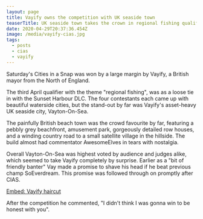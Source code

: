 ```yaml
---
layout: page
title: Vayify owns the competition with UK seaside town
teaserTitle: UK seaside town takes the crown in regional fishing qualifier
date: 2020-04-29T20:37:36.454Z
image: /media/vayify-cias.jpg
tags:
  - posts
  - cias
  - vayify
---
```

Saturday's Cities in a Snap was won by a large margin by Vayify, a British mayor from the North of England.

The third April qualifier with the theme "regional fishing", was as a loose tie in with the Sunset Harbour DLC. The four contestants each came up with beautiful waterside cities, but the stand-out by far was Vayify's asset-heavy UK seaside city, Vayton-On-Sea.

The painfully British beach town was the crowd favourite by far, featuring a pebbly grey beachfront, amusement park, gorgeously detailed row houses, and a winding country road to a small satellite village in the hillside. The build almost had commentator AwesomeElves in tears with nostalgia.

Overall Vayton-On-Sea was highest voted by audience and judges alike, which seemed to take Vayify completely by surprise. Earlier as a "bit of friendly banter" Vay made a promise to shave his head if he beat previous champ SoEverdream. This promise was followed through on promptly after CIAS.

<a href="https://clips.twitch.tv/EnergeticMotionlessBulgogiHoneyBadger" class="embed">Embed: Vayify haircut</a>

After the competition he commented, "I didn't think I was gonna win to be honest with you".